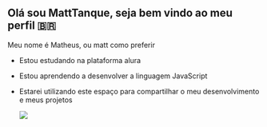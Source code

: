 ## Olá sou MattTanque, seja bem vindo ao meu perfil 🇧🇷

Meu nome é Matheus, ou matt como preferir

- Estou estudando na plataforma alura
- Estou aprendendo a desenvolver a linguagem JavaScript
- Estarei utilizando este espaço para compartilhar o meu desenvolvimento e meus projetos

  ![](https://media.tenor.com/3Qj2zvHVl40AAAAi/snorlax-sleeping.gif)
